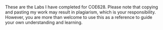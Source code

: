 
These are the Labs I have completed for COE628. Please note that copying and pasting my work may result in plagiarism, which is your responsibility. However, you are more than welcome to use this as a reference to guide your own understanding and learning.
